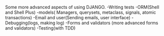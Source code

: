 Some more advanced aspects of using DJANGO. 
-Writing tests
-ORM(Shell and Shell Plus)
-models( Managers, querysets, metaclass, signals, atomic transactions)
-Email and user(Sending emails, user interface)
-Debugging(logs, making log)
-Forms and validators (more advanced forms and validators)
-Testing(with TDD)
